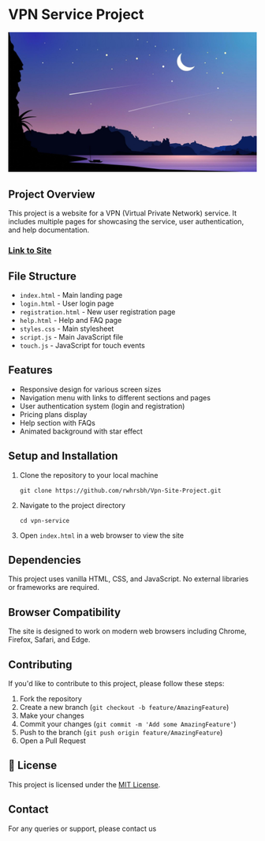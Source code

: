 # VPN Service Project

![VPN Logo](images/logo.jpg)

## Project Overview

This project is a website for a VPN (Virtual Private Network) service. It includes multiple pages for showcasing the service, user authentication, and help documentation.

### [Link to Site](https://rwhrsbh.github.io/Vpn-Site-Project/)

## File Structure

- `index.html` - Main landing page
- `login.html` - User login page
- `registration.html` - New user registration page
- `help.html` - Help and FAQ page
- `styles.css` - Main stylesheet
- `script.js` - Main JavaScript file
- `touch.js` - JavaScript for touch events

## Features

- Responsive design for various screen sizes
- Navigation menu with links to different sections and pages
- User authentication system (login and registration)
- Pricing plans display
- Help section with FAQs
- Animated background with star effect

## Setup and Installation

1. Clone the repository to your local machine
   ```
   git clone https://github.com/rwhrsbh/Vpn-Site-Project.git
   ```
2. Navigate to the project directory
   ```
   cd vpn-service
   ```
3. Open `index.html` in a web browser to view the site

## Dependencies

This project uses vanilla HTML, CSS, and JavaScript. No external libraries or frameworks are required.

## Browser Compatibility

The site is designed to work on modern web browsers including Chrome, Firefox, Safari, and Edge.

## Contributing

If you'd like to contribute to this project, please follow these steps:

1. Fork the repository
2. Create a new branch (`git checkout -b feature/AmazingFeature`)
3. Make your changes
4. Commit your changes (`git commit -m 'Add some AmazingFeature'`)
5. Push to the branch (`git push origin feature/AmazingFeature`)
6. Open a Pull Request

## 📄 License

This project is licensed under the [MIT License](LICENSE).

## Contact

For any queries or support, please contact us
